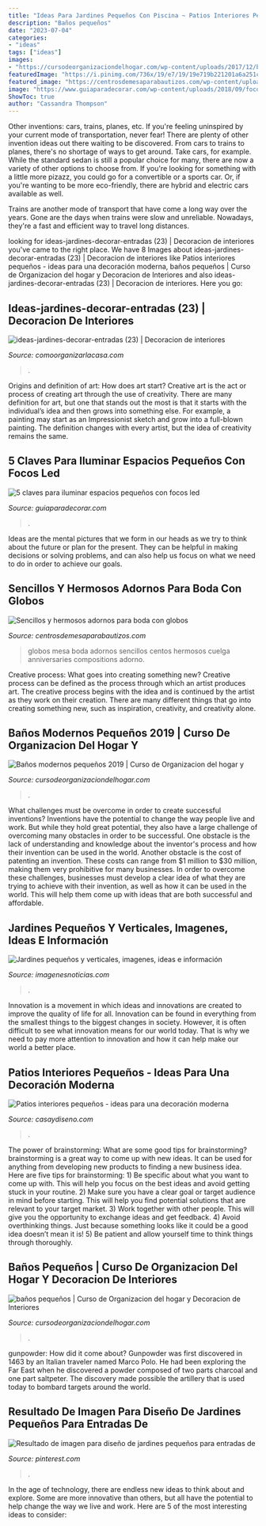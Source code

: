 ```yaml
---
title: "Ideas Para Jardines Pequeños Con Piscina ~ Patios Interiores Pequeños"
description: "Baños pequeños"
date: "2023-07-04"
categories:
- "ideas"
tags: ["ideas"]
images:
- "https://cursodeorganizaciondelhogar.com/wp-content/uploads/2017/12/banos-pequenos-5.jpg"
featuredImage: "https://i.pinimg.com/736x/19/e7/19/19e719b221201a6a251c116eea516d58.jpg"
featured_image: "https://centrosdemesaparabautizos.com/wp-content/uploads/2017/07/adornos-para-boda-con-globos-decoracion-salon.jpg"
image: "https://www.guiaparadecorar.com/wp-content/uploads/2018/09/focos-led-iluminacion-10.jpg"
ShowToc: true
author: "Cassandra Thompson"
---
```



Other inventions: cars, trains, planes, etc.
If you're feeling uninspired by your current mode of transportation, never fear! There are plenty of other invention ideas out there waiting to be discovered. From cars to trains to planes, there's no shortage of ways to get around.
Take cars, for example. While the standard sedan is still a popular choice for many, there are now a variety of other options to choose from. If you're looking for something with a little more pizazz, you could go for a convertible or a sports car. Or, if you're wanting to be more eco-friendly, there are hybrid and electric cars available as well.

Trains are another mode of transport that have come a long way over the years. Gone are the days when trains were slow and unreliable. Nowadays, they're a fast and efficient way to travel long distances.

	

		
looking for ideas-jardines-decorar-entradas (23) | Decoracion de interiores you've came to the right place. We have 8 Images about ideas-jardines-decorar-entradas (23) | Decoracion de interiores like Patios interiores pequeños - ideas para una decoración moderna, baños pequeños | Curso de Organizacion del hogar y Decoracion de Interiores and also ideas-jardines-decorar-entradas (23) | Decoracion de interiores. Here you go:
		
    
## Ideas-jardines-decorar-entradas (23) | Decoracion De Interiores

<img loading=lazy src="http://comoorganizarlacasa.com/wp-content/uploads/2017/09/ideas-jardines-decorar-entradas-23.jpg" onerror="this.onerror=null;this.src='https://tse3.mm.bing.net/th?id=OIP.9DZf5_4PkSl3JHsf05ifiAHaJ4&amp;pid=15.1';" alt="ideas-jardines-decorar-entradas (23) | Decoracion de interiores">

_Source: comoorganizarlacasa.com_

>. 

	

Origins and definition of art: How does art start?
Creative art is the act or process of creating art through the use of creativity. There are many definition for art, but one that stands out the most is that it starts with the individual’s idea and then grows into something else. For example, a painting may start as an Impressionist sketch and grow into a full-blown painting. The definition changes with every artist, but the idea of creativity remains the same.

    
## 5 Claves Para Iluminar Espacios Pequeños Con Focos Led

<img loading=lazy src="https://www.guiaparadecorar.com/wp-content/uploads/2018/09/focos-led-iluminacion-10.jpg" onerror="this.onerror=null;this.src='https://tse4.mm.bing.net/th?id=OIP.zuCfahyaq7VFeLP24gplMQHaJy&amp;pid=15.1';" alt="5 claves para iluminar espacios pequeños con focos led">

_Source: guiaparadecorar.com_

>. 

	

Ideas are the mental pictures that we form in our heads as we try to think about the future or plan for the present. They can be helpful in making decisions or solving problems, and can also help us focus on what we need to do in order to achieve our goals.

    
## Sencillos Y Hermosos Adornos Para Boda Con Globos

<img loading=lazy src="https://centrosdemesaparabautizos.com/wp-content/uploads/2017/07/adornos-para-boda-con-globos-decoracion-salon.jpg" onerror="this.onerror=null;this.src='https://tse4.mm.bing.net/th?id=OIP.A3Tm7IU0qGRSFnA9U39hYAAAAA&amp;pid=15.1';" alt="Sencillos y hermosos adornos para boda con globos">

_Source: centrosdemesaparabautizos.com_

>globos mesa boda adornos sencillos centos hermosos cuelga anniversaries compositions adorno. 

	

Creative process: What goes into creating something new?
Creative process can be defined as the process through which an artist produces art. The creative process begins with the idea and is continued by the artist as they work on their creation. There are many different things that go into creating something new, such as inspiration, creativity, and creativity alone.

    
## Baños Modernos Pequeños 2019 | Curso De Organizacion Del Hogar Y

<img loading=lazy src="https://cursodeorganizaciondelhogar.com/wp-content/uploads/2018/02/banos-modernos-pequenos-2016-5.jpg" onerror="this.onerror=null;this.src='https://tse2.mm.bing.net/th?id=OIP.uaNLlfpoxtUuSWd7eK2UnwHaLI&amp;pid=15.1';" alt="Baños modernos pequeños 2019 | Curso de Organizacion del hogar y">

_Source: cursodeorganizaciondelhogar.com_

>. 

	

What challenges must be overcome in order to create successful inventions?
Inventions have the potential to change the way people live and work. But while they hold great potential, they also have a large challenge of overcoming many obstacles in order to be successful. One obstacle is the lack of understanding and knowledge about the inventor's process and how their invention can be used in the world. Another obstacle is the cost of patenting an invention. These costs can range from $1 million to $30 million, making them very prohibitive for many businesses. In order to overcome these challenges, businesses must develop a clear idea of what they are trying to achieve with their invention, as well as how it can be used in the world. This will help them come up with ideas that are both successful and affordable.

    
## Jardines Pequeños Y Verticales, Imagenes, Ideas E Información

<img loading=lazy src="http://imagenesnoticias.com/wp-content/uploads/2017/06/JardinVertical20.jpg" onerror="this.onerror=null;this.src='https://tse2.mm.bing.net/th?id=OIP.80JabRd6iGp7lsklMSzFtgHaJ4&amp;pid=15.1';" alt="Jardines pequeños y verticales, imagenes, ideas e información">

_Source: imagenesnoticias.com_

>. 

	

Innovation is a movement in which ideas and innovations are created to improve the quality of life for all. Innovation can be found in everything from the smallest things to the biggest changes in society. However, it is often difficult to see what innovation means for our world today. That is why we need to pay more attention to innovation and how it can help make our world a better place.

    
## Patios Interiores Pequeños - Ideas Para Una Decoración Moderna

<img loading=lazy src="https://casaydiseno.com/wp-content/uploads/2016/01/mini-patio-interior-moderno.jpeg" onerror="this.onerror=null;this.src='https://tse1.mm.bing.net/th?id=OIP.H3dCaNSKAaQX-fCd6pL3agHaF7&amp;pid=15.1';" alt="Patios interiores pequeños - ideas para una decoración moderna">

_Source: casaydiseno.com_

>. 

	

The power of brainstorming: What are some good tips for brainstorming?
brainstorming is a great way to come up with new ideas. It can be used for anything from developing new products to finding a new business idea. Here are five tips for brainstorming: 1) Be specific about what you want to come up with. This will help you focus on the best ideas and avoid getting stuck in your routine. 2) Make sure you have a clear goal or target audience in mind before starting. This will help you find potential solutions that are relevant to your target market. 3) Work together with other people. This will give you the opportunity to exchange ideas and get feedback. 4) Avoid overthinking things. Just because something looks like it could be a good idea doesn’t mean it is! 5) Be patient and allow yourself time to think things through thoroughly.

    
## Baños Pequeños | Curso De Organizacion Del Hogar Y Decoracion De Interiores

<img loading=lazy src="https://cursodeorganizaciondelhogar.com/wp-content/uploads/2017/12/banos-pequenos-5.jpg" onerror="this.onerror=null;this.src='https://tse2.mm.bing.net/th?id=OIP.67RieZEKUa3SbYwO7GaiHwD7Es&amp;pid=15.1';" alt="baños pequeños | Curso de Organizacion del hogar y Decoracion de Interiores">

_Source: cursodeorganizaciondelhogar.com_

>. 

	

gunpowder: How did it come about?
Gunpowder was first discovered in 1463 by an Italian traveler named Marco Polo. He had been exploring the Far East when he discovered a powder composed of two parts charcoal and one part saltpeter. The discovery made possible the artillery that is used today to bombard targets around the world.

    
## Resultado De Imagen Para Diseño De Jardines Pequeños Para Entradas De

<img loading=lazy src="https://i.pinimg.com/736x/19/e7/19/19e719b221201a6a251c116eea516d58.jpg" onerror="this.onerror=null;this.src='https://tse2.mm.bing.net/th?id=OIP.UHStrikuUtdtxydA_CxH4gAAAA&amp;pid=15.1';" alt="Resultado de imagen para diseño de jardines pequeños para entradas de">

_Source: pinterest.com_

>. 

	

In the age of technology, there are endless new ideas to think about and explore. Some are more innovative than others, but all have the potential to help change the way we live and work. Here are 5 of the most interesting ideas to consider: 

